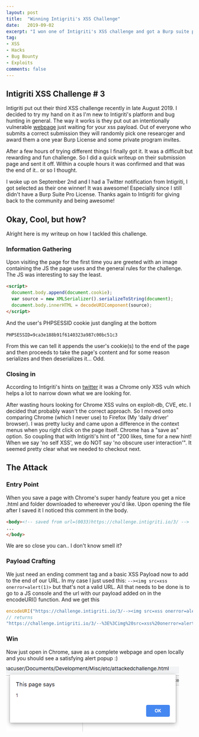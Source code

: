 ```yaml
---
layout: post
title:  "Winning Intigriti's XSS Challenge"
date:   2019-09-02
excerpt: "I won one of Intigriti's XSS challenge and got a Burp suite pro license! ($400)"
tag:
- XSS
- Hacks
- Bug Bounty
- Exploits
comments: false
---
```


## Intigriti XSS Challenge # 3

Intigriti put out their third XSS challenge recently in late August 2019. I decided to try my hand on it as I'm new to Intigriti's platform and bug hunting in general. The way it works is they put out an intentionally vulnerable [webpage](https://challenge.intigriti.io/3/) just waiting for your xss payload. Out of everyone who submits a correct submission they will randomly pick one  researcger and award them a one year Burp License and some private program invites.

After a few hours of trying different things I finally got it. It was a difficult but rewarding and fun challenge. So I did a quick writeup on their submission page and sent it off. Within a couple hours it was confirmed and that was the end of it.. or so I thought.

I woke up on September 2nd and I had a Twitter notification from Intigriti, I got selected as their one winner! It was awesome! Especially since I still didn't have a Burp Suite Pro License. Thanks again to Intigriti for giving back to the community and being awesome!

## Okay, Cool, but how?

Alright here is my writeup on how I tackled this challenge.

### Information Gathering

Upon visiting the page for the first time you are greeted with an image containing the JS the page uses and the general rules for the challenge. The JS was interesting to say the least.

``` html
<script>
  document.body.append(document.cookie);
  var source = new XMLSerializer().serializeToString(document);
  document.body.innerHTML = decodeURIComponent(source);
</script>
```

And the user's PHPSESSID cookie just dangling at the bottom

``` PHPSESSID=9ca3e188b91f6140323a987c00bc51c3 ```

From this we can tell it appends the user's cookie(s) to the end of the page and then proceeds to take the page's content and for some reason serializes and then deserializes it... Odd.

### Closing in

According to Intigriti's hints on [twitter](https://twitter.com/intigriti/status/1166309484328837121) it was a Chrome only XSS vuln which helps a lot to narrow down what we are looking for.

After wasting hours looking for Chrome XSS vulns on exploit-db, CVE, etc. I decided that probably wasn't the correct approach. So I moved onto comparing Chrome (which I never use) to Firefox (My 'daily driver' browser). I was pretty lucky and came upon a difference in the context menus when you right click on the page itself. Chrome has a "save as" option. So coupling that with Intigriti's hint of "200 likes, time for a new hint! When we say 'no self XSS', we do NOT say 'no obscure user interaction'". It seemed pretty clear what we needed to checkout next.

## The Attack

### Entry Point

When you save a page with Chrome's super handy feature you get a nice .html and folder downloaded to whereever you'd like. Upon opening the file after I saved it I noticed this comment in the body.

``` html
<body><!-- saved from url=(0033)https://challenge.intigriti.io/3/ -->
...
</body>
```

We are so close you can.. I don't know smell it?

### Payload Crafting

We just need an ending comment tag and a basic XSS Payload now to add to the end of our URL. In my case I just used this: ```--><img src=xss onerror=alert(1)>``` but that's not a valid URL. All that needs to be done is to go to a JS console and the url with our payload added on in the encodeURI() function. And we get this

``` js
encodeURI("https://challenge.intigriti.io/3/--><img src=xss onerror=alert(1)>");
// returns
"https://challenge.intigriti.io/3/--%3E%3Cimg%20src=xss%20onerror=alert(1)%3E"
```

### Win

Now just open in Chrome, save as a complete webpage and open locally and you should see a satisfying alert popup :)

![AlertImg](/assets/img/posts/intigriti-xss-challenge/alert.png)

